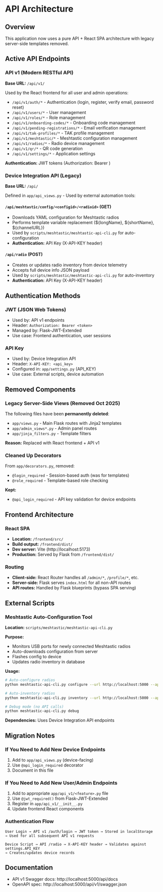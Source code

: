 # API Architecture

## Overview
This application now uses a pure API + React SPA architecture with legacy server-side templates removed.

## Active API Endpoints

### API v1 (Modern RESTful API)
**Base URL:** `/api/v1/`

Used by the React frontend for all user and admin operations:
- `/api/v1/auth/*` - Authentication (login, register, verify email, password reset)
- `/api/v1/users/*` - User management
- `/api/v1/roles/*` - Role management
- `/api/v1/onboarding-codes/*` - Onboarding code management
- `/api/v1/pending-registrations/*` - Email verification management
- `/api/v1/tak-profiles/*` - TAK profile management
- `/api/v1/meshtastic/*` - Meshtastic configuration management
- `/api/v1/radios/*` - Radio device management
- `/api/v1/qr/*` - QR code generation
- `/api/v1/settings/*` - Application settings

**Authentication:** JWT tokens (Authorization: Bearer <token>)

### Device Integration API (Legacy)
**Base URL:** `/api/`

Defined in `app/api_views.py` - Used by external automation tools:

#### `/api/meshtastic/config/<configid>/<radioid>` (GET)
- Downloads YAML configuration for Meshtastic radios
- Performs template variable replacement (${longName}, ${shortName}, ${channelURL})
- Used by `scripts/meshtastic/meshtastic-api-cli.py` for auto-configuration
- **Authentication:** API Key (X-API-KEY header)

#### `/api/radio` (POST)
- Creates or updates radio inventory from device telemetry
- Accepts full device info JSON payload
- Used by `scripts/meshtastic/meshtastic-api-cli.py` for auto-inventory
- **Authentication:** API Key (X-API-KEY header)

## Authentication Methods

### JWT (JSON Web Tokens)
- Used by: API v1 endpoints
- Header: `Authorization: Bearer <token>`
- Managed by: Flask-JWT-Extended
- Use case: Frontend authentication, user sessions

### API Key
- Used by: Device Integration API
- Header: `X-API-KEY: <api_key>`
- Configured in: `app/settings.py` (API_KEY)
- Use case: External scripts, device automation

## Removed Components

### Legacy Server-Side Views (Removed Oct 2025)
The following files have been **permanently deleted**:
- `app/views.py` - Main Flask routes with Jinja2 templates
- `app/admin_views*.py` - Admin panel routes
- `app/jinja_filters.py` - Template filters

**Reason:** Replaced with React frontend + API v1

### Cleaned Up Decorators
From `app/decorators.py`, removed:
- `@login_required` - Session-based auth (was for templates)
- `@role_required` - Template-based role checking

**Kept:**
- `@api_login_required` - API key validation for device endpoints

## Frontend Architecture

### React SPA
- **Location:** `/frontend/src/`
- **Build output:** `/frontend/dist/`
- **Dev server:** Vite (http://localhost:5173)
- **Production:** Served by Flask from `/frontend/dist/`

### Routing
- **Client-side:** React Router handles all `/admin/*`, `/profile/*`, etc.
- **Server-side:** Flask serves `index.html` for all non-API routes
- **API routes:** Handled by Flask blueprints (bypass SPA serving)

## External Scripts

### Meshtastic Auto-Configuration Tool
**Location:** `scripts/meshtastic/meshtastic-api-cli.py`

**Purpose:**
- Monitors USB ports for newly connected Meshtastic radios
- Auto-downloads configuration from server
- Flashes config to device
- Updates radio inventory in database

**Usage:**
```bash
# Auto-configure radios
python meshtastic-api-cli.py configure --url http://localhost:5000 --apikey <API_KEY>

# Auto-inventory radios
python meshtastic-api-cli.py inventory --url http://localhost:5000 --apikey <API_KEY>

# Debug mode (no API calls)
python meshtastic-api-cli.py debug
```

**Dependencies:** Uses Device Integration API endpoints

## Migration Notes

### If You Need to Add New Device Endpoints
1. Add to `app/api_views.py` (device-facing)
2. Use `@api_login_required` decorator
3. Document in this file

### If You Need to Add New User/Admin Endpoints
1. Add to appropriate `app/api_v1/<feature>.py` file
2. Use `@jwt_required()` from Flask-JWT-Extended
3. Register in `app/api_v1/__init__.py`
4. Update frontend React components

### Authentication Flow
```
User Login → API v1 /auth/login → JWT token → Stored in localStorage
→ Used for all subsequent API v1 requests

Device Script → API /radio → X-API-KEY header → Validates against settings.API_KEY
→ Creates/updates device records
```

## Documentation
- API v1 Swagger docs: http://localhost:5000/api/docs
- OpenAPI spec: http://localhost:5000/api/v1/swagger.json
